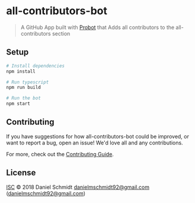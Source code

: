 # all-contributors-bot

> A GitHub App built with [Probot](https://github.com/probot/probot) that Adds all contributors to the all-contributors section

## Setup

```sh
# Install dependencies
npm install

# Run typescript
npm run build

# Run the bot
npm start
```

## Contributing

If you have suggestions for how all-contributors-bot could be improved, or want to report a bug, open an issue! We'd love all and any contributions.

For more, check out the [Contributing Guide](CONTRIBUTING.md).

## License

[ISC](LICENSE) © 2018 Daniel Schmidt <danielmschmidt92@gmail.com> (danielmschmidt92@gmail.com)
